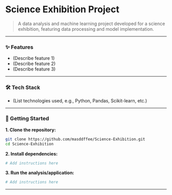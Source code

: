 # Science Exhibition Project

> A data analysis and machine learning project developed for a science exhibition, featuring data processing and model implementation.

---

### ✨ Features

- (Describe feature 1)
- (Describe feature 2)
- (Describe feature 3)

---

### 🛠️ Tech Stack

- (List technologies used, e.g., Python, Pandas, Scikit-learn, etc.)

---

### 🚀 Getting Started

**1. Clone the repository:**
```bash
git clone https://github.com/masddffee/Science-Exhibition.git
cd Science-Exhibition
```

**2. Install dependencies:**
```bash
# Add instructions here
```

**3. Run the analysis/application:**
```bash
# Add instructions here
```

---
